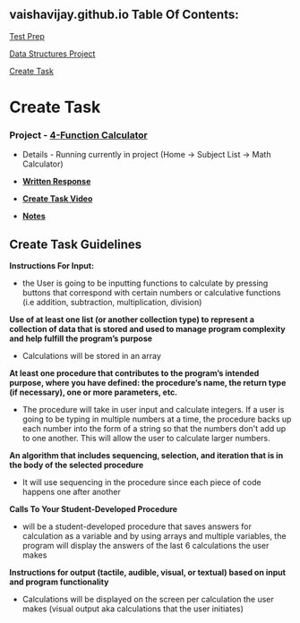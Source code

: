 ## vaishavijay.github.io Table Of Contents:
[Test Prep](https://vaishavijay.github.io/testprep)

[Data Structures Project](https://vaishavijay.github.io/datastructures)

[Create Task](https://vaishavijay.github.io/createtask)

# Create Task

### Project - [4-Function Calculator](https://docs.google.com/document/d/1ihcfASxU-qed3BZCdALNmFjTqxmxcIAFpRq286g-K6c/edit?usp=sharing)

* Details - Running currently in project (Home -> Subject List -> Math Calculator) 

* [**Written Response**](https://docs.google.com/document/d/1-cEOgEqU7CdsWWhsyQlTJNcKnc2usHczHN845HUrJl4/edit)

* [**Create Task Video**](https://drive.google.com/file/d/1__l-X63cNrEr4FOH9hwNYXpQ8KkSDkqX/view?usp=sharing)

* [**Notes**](https://docs.google.com/document/d/1Avc5kdhr4JB_pN7sum7et9n1Zrrovus6btT_LmoVAKU/edit?usp=sharing)


## Create Task Guidelines

**Instructions For Input:**

* the User is going to be inputting functions to calculate by pressing buttons that correspond with certain numbers or calculative functions (i.e addition, subtraction, multiplication, division)

**Use of at least one list (or another collection type) to represent a collection of data that is stored and used to manage program complexity and help fulfill the program’s purpose**

* Calculations will be stored in an array

**At least one procedure that contributes to the program’s intended purpose, where you have defined: the procedure’s name, the return type (if necessary), one or more parameters, etc.**

* The procedure will take in user input and calculate integers. If a user is going to be typing in multiple numbers at a time, the procedure backs up each number into the form of a string so that the numbers don't add up to one another. This will allow the user to calculate larger numbers.

**An algorithm that includes sequencing, selection, and iteration that is in the body of the selected procedure**

* It will use sequencing in the procedure since each piece of code happens one after another

**Calls To Your Student-Developed Procedure**

* will be a student-developed procedure that saves answers for calculation as a variable and by using arrays and multiple variables, the program will display the answers of the last 6 calculations the user makes

**Instructions for output (tactile, audible, visual, or textual) based on input and program functionality**

* Calculations will be displayed on the screen per calculation the user makes (visual output aka calculations that the user initiates)
